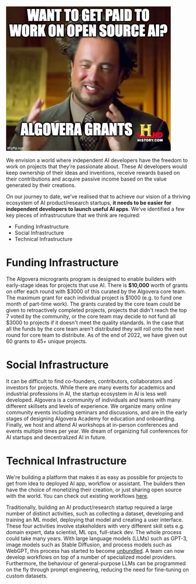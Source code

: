 ![](./assets/algovera_history.png)

We envision a world where independent AI developers have the freedom to work on projects that they’re passionate about. These AI developers would keep ownership of their ideas and inventions, receive rewards based on their contributions and acquire passive income based on the value generated by their creations.

On our journey to date, we’ve realised that to achieve our vision of a thriving ecosystem of AI product/research startups, **it needs to be easier for independent developers to launch useful AI apps**. We’ve identified a few key pieces of infrastrucuture that we think are required:

* Funding Infrastructure
* Social Infrastructure
* Technical Infrastructure

# Funding Infrastructure

The Algovera microgrants program is designed to enable builders with early-stage ideas for projects that use AI. There is **$10,000** worth of grants on offer each round with $3000 of this curated by the Algovera core team. The maximum grant for each individual project is $1000 (e.g. to fund one month of part-time work). The grants curated by the core team could be given to retroactively completed projects, projects that didn't reach the top 7 voted by the community, or the core team may decide to not fund all $3000 to projects if it doesn't meet the quality standards. In the case that all the funds by the core team aren't distributed they will roll onto the next round for core team to distribute. As of the end of 2022, we have given out 60 grants to 45+ unique projects.

# Social Infrastructure

It can be difficult to find co-founders, contributors, collaborators and investors for projects. While there are many events for academics and industrial professions in AI, the startup ecosystem in AI is less well developed. Algovera is a community of individuals and teams with many different skillsets and levels of experience. We organize many online community events including seminars and discussions, and are in the early stages of designing Algovera Academy for education and onboarding. Finally, we host and attend AI workshops at in-person conferences and events multiple times per year. We dream of organizing full conferences for AI startups and decentralized AI in future.

# Technical Infrastructure

We're building a platform that makes it as easy as possible for projects to get from idea to deployed AI app, workflow or assistant. The builders then have the choice of monetizing their creation, or just sharing open source with the world. You can check out existing workflows [here](https://app.algovera.ai/workflows).

Traditionally, building an AI product/research startup required a large number of distinct activities, such as collecting a dataset, developing and training an ML model, deploying that model and creating a user interface. These four activities involve stakeholders with very different skill sets e.g. domain expert, data scientist, ML ops, full-stack dev. The whole process could take many years. With large language models (LLMs) such as GPT-3, image models such as Stable Diffusion, and process models such as WebGPT, this process has started to become [unbundled](https://www.costanoavc.com/the-data-advantage-in-the-foundation-models-era/). A team can now develop workflows on top of a number of specialized model providers. Furthermore, the behaviour of general-purpose LLMs can be programmed on the fly through prompt engineering, reducing the need for fine-tuning on custom datasets.
